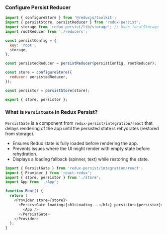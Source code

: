 ### Configure Persist Reducer
```js
import { configureStore } from '@reduxjs/toolkit';
import { persistStore, persistReducer } from 'redux-persist';
import storage from 'redux-persist/lib/storage'; // Uses localStorage
import rootReducer from './reducers';

const persistConfig = {
  key: 'root', 
  storage, 
};

const persistedReducer = persistReducer(persistConfig, rootReducer);

const store = configureStore({
  reducer: persistedReducer,
});

const persistor = persistStore(store);

export { store, persistor };

```

### What is `PersistGate` in Redux Persist?
`PersistGate` is a component from `redux-persist/integration/react` that delays rendering of the app until the persisted state is rehydrates (restored from storage).
- Ensures Redux state is fully loaded before rendering the app.
- Prevents issues where the UI might render with empty state before rehydration.
- Displays a loading fallback (spinner, text) while restoring the state.

```js
import { PersistGate } from 'redux-persist/integration/react';
import { Provider } from 'react-redux';
import { store, persistor } from './store';
import App from './App';

function Root() {
  return (
    <Provider store={store}>
      <PersistGate loading={<h1>Loading...</h1>} persistor={persistor}>
        <App />
      </PersistGate>
    </Provider>
  );
}

```